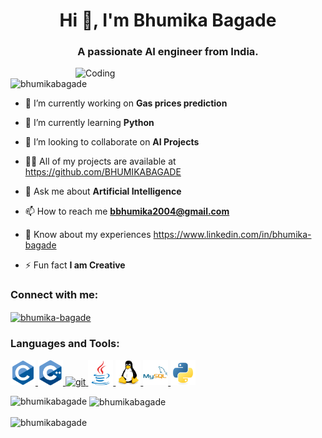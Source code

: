 <h1 align="center">Hi 👋, I'm Bhumika Bagade</h1>
<h3 align="center">A passionate AI engineer from India.</h3>
<img align="right" alt="Coding" width="400" src="https://miro.medium.com/v2/resize:fit:1400/1*cOsLU-tXyR20A5KMXQKhmg.gif">

<p align="left"> <img src="https://komarev.com/ghpvc/?username=bhumikabagade&label=Profile%20views&color=0e75b6&style=flat" alt="bhumikabagade" /> </p>

- 🔭 I’m currently working on **Gas prices prediction**

- 🌱 I’m currently learning **Python**

- 👯 I’m looking to collaborate on **AI Projects**

- 👨‍💻 All of my projects are available at https://github.com/BHUMIKABAGADE

- 💬 Ask me about **Artificial Intelligence**

- 📫 How to reach me **bbhumika2004@gmail.com**

- 📄 Know about my experiences https://www.linkedin.com/in/bhumika-bagade

- ⚡ Fun fact **I am Creative**

<h3 align="left">Connect with me:</h3>
<p align="left">
<a href="https://linkedin.com/in/bhumika-bagade" target="blank"><img align="center" src="https://raw.githubusercontent.com/rahuldkjain/github-profile-readme-generator/master/src/images/icons/Social/linked-in-alt.svg" alt="bhumika-bagade" height="30" width="40" /></a>
</p>

<h3 align="left">Languages and Tools:</h3>
<p align="left"> <a href="https://www.cprogramming.com/" target="_blank" rel="noreferrer"> <img src="https://raw.githubusercontent.com/devicons/devicon/master/icons/c/c-original.svg" alt="c" width="40" height="40"/> </a> <a href="https://www.w3schools.com/cpp/" target="_blank" rel="noreferrer"> <img src="https://raw.githubusercontent.com/devicons/devicon/master/icons/cplusplus/cplusplus-original.svg" alt="cplusplus" width="40" height="40"/> </a> <a href="https://git-scm.com/" target="_blank" rel="noreferrer"> <img src="https://www.vectorlogo.zone/logos/git-scm/git-scm-icon.svg" alt="git" width="40" height="40"/> </a> <a href="https://www.java.com" target="_blank" rel="noreferrer"> <img src="https://raw.githubusercontent.com/devicons/devicon/master/icons/java/java-original.svg" alt="java" width="40" height="40"/> </a> <a href="https://www.linux.org/" target="_blank" rel="noreferrer"> <img src="https://raw.githubusercontent.com/devicons/devicon/master/icons/linux/linux-original.svg" alt="linux" width="40" height="40"/> </a> <a href="https://www.mysql.com/" target="_blank" rel="noreferrer"> <img src="https://raw.githubusercontent.com/devicons/devicon/master/icons/mysql/mysql-original-wordmark.svg" alt="mysql" width="40" height="40"/> </a> <a href="https://www.python.org" target="_blank" rel="noreferrer"> <img src="https://raw.githubusercontent.com/devicons/devicon/master/icons/python/python-original.svg" alt="python" width="40" height="40"/> </a> </p>

<p><img align="left" src="https://github-readme-stats.vercel.app/api/top-langs?username=bhumikabagade&show_icons=true&locale=en&layout=compact" alt="bhumikabagade" /></p>

<p>&nbsp;<img align="center" src="https://github-readme-stats.vercel.app/api?username=bhumikabagade&show_icons=true&locale=en" alt="bhumikabagade" /></p>

<p><img align="center" src="https://github-readme-streak-stats.herokuapp.com/?user=bhumikabagade&" alt="bhumikabagade" /></p>
